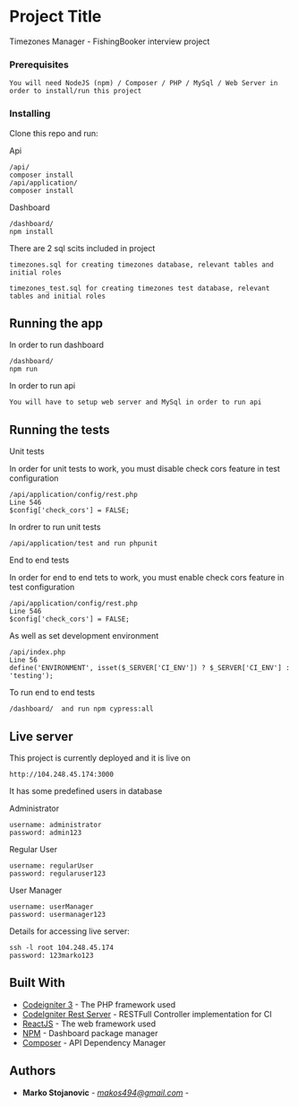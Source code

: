 # Project Title

Timezones Manager - FishingBooker interview project

### Prerequisites

```
You will need NodeJS (npm) / Composer / PHP / MySql / Web Server in order to install/run this project
```

### Installing

Clone this repo and run:

Api
```
/api/
composer install
/api/application/
composer install
```

Dashboard
```
/dashboard/
npm install
```

There are 2 sql scits included in project
```
timezones.sql for creating timezones database, relevant tables and initial roles
```
```
timezones_test.sql for creating timezones test database, relevant tables and initial roles
```

## Running the app

In order to run dashboard
```
/dashboard/
npm run
```

In order to run api
```
You will have to setup web server and MySql in order to run api
```

## Running the tests

Unit tests

In order for unit tests to work, you must disable check cors feature in test configuration
```
/api/application/config/rest.php
Line 546
$config['check_cors'] = FALSE;
```
In ordrer to run unit tests
```
/api/application/test and run phpunit
```

End to end tests

In order for end to end tets to work, you must enable check cors feature in test configuration
```
/api/application/config/rest.php
Line 546
$config['check_cors'] = FALSE;
```
As well as set development environment
```
/api/index.php
Line 56
define('ENVIRONMENT', isset($_SERVER['CI_ENV']) ? $_SERVER['CI_ENV'] : 'testing');
```

To run end to end tests
```
/dashboard/  and run npm cypress:all
```

## Live server

This project is currently deployed and it is live on 

```
http://104.248.45.174:3000
```

It has some predefined users in database

Administrator
```
username: administrator
password: admin123
```

Regular User
```
username: regularUser
password: regularuser123
```

User Manager
```
username: userManager
password: usermanager123
```

Details for accessing live server:
```
ssh -l root 104.248.45.174
password: 123marko123
```

## Built With

* [Codeigniter 3](https://www.codeigniter.com/docs) - The PHP framework used
* [CodeIgniter Rest Server](https://github.com/chriskacerguis/codeigniter-restserver) - RESTFull Controller implementation for CI
* [ReactJS](https://reactjs.org/) - The web framework used
* [NPM](https://www.npmjs.com/) - Dashboard package manager
* [Composer](https://getcomposer.org/) - API Dependency Manager 

## Authors

* **Marko Stojanovic** - *makos494@gmail.com* - 